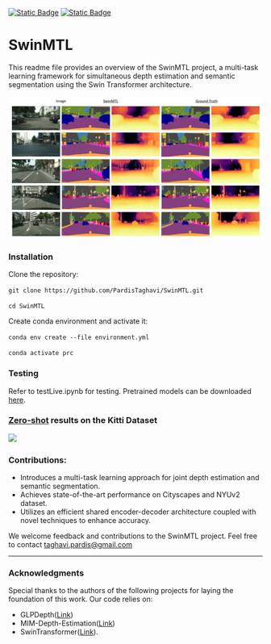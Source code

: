 

[![Static Badge](https://img.shields.io/badge/Project_Page-SwinMTL-green?style=flat)](https://pardistaghavi.github.io/SwinMTL.html) [![Static Badge](https://img.shields.io/badge/Paper-SwinMTL-blue?style=flat)]((https://arxiv.org/abs/2403.10662))

<!--
<p>
  <a href="" target='_blank'>
    <img src="https://visitor-badge.laobi.icu/badge?page_id=PardisTaghavi.SwinMTL&left_color=gray&right_color=red">
  </a>
</p>
-->


# SwinMTL

This readme file provides an overview of the SwinMTL project, a multi-task learning framework for simultaneous depth estimation and semantic segmentation using the Swin Transformer architecture.

<!--
Project website: [SwinMTL Project Page](https://pardistaghavi.github.io/SwinMTL.html)

Paper: [SwinMTL](https://arxiv.org/abs/2403.10662)
-->

 <img src="https://github.com/PardisTaghavi/SwinMTL/blob/main/results/qualititativeResults2.png" alt="qualititative" width="800"/>

### Installation
Clone the repository: 

```git clone https://github.com/PardisTaghavi/SwinMTL.git```

```cd SwinMTL```

Create conda environment and activate it:

```conda env create --file environment.yml```

```conda activate prc```


### Testing

Refer to testLive.ipynb for testing.
Pretrained models can be downloaded [here](https://drive.google.com/drive/folders/1P91LEB4PXPomcAcdYzXRw4_9TVdFpYTA?usp=sharing).

### <ins>Zero-shot</ins> results on the Kitti Dataset

<img src="https://github.com/PardisTaghavi/SwinMTL/blob/main/KittiZeroShotDemo.gif" width="350">



### Contributions:
- Introduces a multi-task learning approach for joint depth estimation and semantic segmentation.
- Achieves state-of-the-art performance on Cityscapes and NYUv2 dataset.
- Utilizes an efficient shared encoder-decoder architecture coupled with novel techniques to enhance accuracy.

We welcome feedback and contributions to the SwinMTL project. Feel free to contact taghavi.pardis@gmail.com



----------------------------------------------------------------------------------------------
### Acknowledgments
Special thanks to the authors of the following projects for laying the foundation of this work.
Our code relies on:
- GLPDepth([Link](https://github.com/vinvino02/GLPDepth))
-  MIM-Depth-Estimation([Link](https://github.com/SwinTransformer/MIM-Depth-Estimation?tab=readme-ov-file))
-  SwinTransformer([Link](https://github.com/microsoft/Swin-Transformer)).


